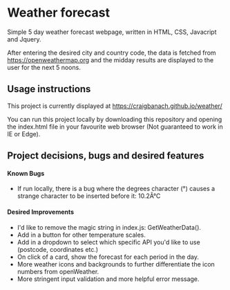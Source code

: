 # Weather forecast

Simple 5 day weather forecast webpage, written in HTML, CSS, Javacript and Jquery.

After entering the desired city and country code, the data is fetched from https://openweathermap.org and the midday results are displayed to the user for the next 5 noons.

## Usage instructions

This project is currently displayed at https://craigbanach.github.io/weather/

You can run this project locally by downloading this repository and opening the index.html file in your favourite web browser (Not guaranteed to work in IE or Edge).

## Project decisions, bugs and desired features

#### Known Bugs

 - If run locally, there is a bug where the degrees character (°) causes a strange character to be inserted before it: 10.2Â°C

#### Desired Improvements

 - I'd like to remove the magic string in index.js: GetWeatherData().
 - Add in a button for other temperature scales.
 - Add in a dropdown to select which specific API you'd like to use (postcode, coordinates etc.)
 - On click of a card, show the forecast for each period in the day.
 - More weather icons and backgrounds to further differentiate the icon numbers from openWeather.
 - More stringent input validation and more helpful error message.
